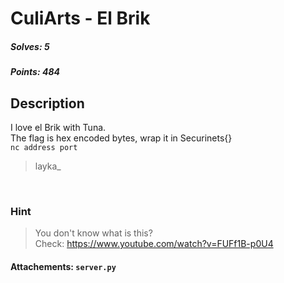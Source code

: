 # CuliArts - El Brik

##### Solves: 5
##### Points: 484

## Description
I love el Brik with Tuna.<br>
The flag is hex encoded bytes, wrap it in Securinets{}<br>
```nc address port```
> layka_

<br>

### Hint
> You don't know what is this?<br> Check: https://www.youtube.com/watch?v=FUFf1B-p0U4
#### Attachements: `server.py`

